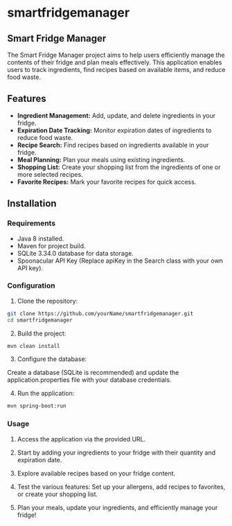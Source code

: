 # smartfridgemanager

## Smart Fridge Manager

The Smart Fridge Manager project aims to help users efficiently manage the contents of their fridge and plan meals effectively. This application enables users to track ingredients, find recipes based on available items, and reduce food waste.

## Features

- **Ingredient Management:** Add, update, and delete ingredients in your fridge.
- **Expiration Date Tracking:** Monitor expiration dates of ingredients to reduce food waste.
- **Recipe Search:** Find recipes based on ingredients available in your fridge.
- **Meal Planning:** Plan your meals using existing ingredients.
- **Shopping List:** Create your shopping list from the ingredients of one or more selected recipes.
- **Favorite Recipes:** Mark your favorite recipes for quick access.

## Installation

### Requirements

- Java 8 installed. 
- Maven for project build.
- SQLite 3.34.0 database for data storage.
- Spoonacular API Key (Replace apiKey in the Search class with your own API key).

### Configuration

1. Clone the repository:

```bash
git clone https://github.com/yourName/smartfridgemanager.git
cd smartfridgemanager
```

2. Build the project:

```bash
mvn clean install
```

3. Configure the database:

Create a database (SQLite is recommended) and update the application.properties file with your database credentials.

4. Run the application:

```bash
mvn spring-boot:run
```

### Usage

1. Access the application via the provided URL.

2. Start by adding your ingredients to your fridge with their quantity and expiration date.

3. Explore available recipes based on your fridge content.

4. Test the various features: Set up your allergens, add recipes to favorites, or create your shopping list.

5. Plan your meals, update your ingredients, and efficiently manage your fridge! 
